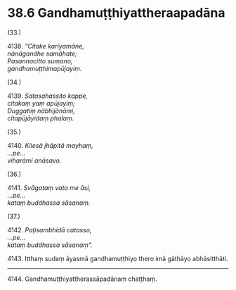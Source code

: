 # 38.6 Gandhamuṭṭhiyattheraapadāna

(33.)

4138\. _“Citake karīyamāne,_  
_nānāgandhe samāhate;_  
_Pasannacitto sumano,_  
_gandhamuṭṭhimapūjayiṃ._  

(34.)

4139\. _Satasahassito kappe,_  
_citakaṃ yaṃ apūjayiṃ;_  
_Duggatiṃ nābhijānāmi,_  
_citapūjāyidaṃ phalaṃ._  

(35.)

4140\. _Kilesā jhāpitā mayhaṃ,_  
_…pe…_  
_viharāmi anāsavo._  

(36.)

4141\. _Svāgataṃ vata me āsi,_  
_…pe…_  
_kataṃ buddhassa sāsanaṃ._  

(37.)

4142\. _Paṭisambhidā catasso,_  
_…pe…_  
_kataṃ buddhassa sāsanaṃ”._  

4143\. Itthaṃ sudaṃ āyasmā gandhamuṭṭhiyo thero imā gāthāyo abhāsitthāti.

---

4144\. Gandhamuṭṭhiyattherassāpadānaṃ chaṭṭhaṃ.
